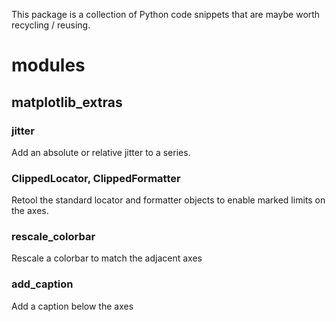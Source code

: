 

This package is a collection of Python code snippets that are maybe worth 
recycling / reusing.


modules
====

matplotlib_extras
----

### jitter

Add an absolute or relative jitter to a series.

### ClippedLocator, ClippedFormatter

Retool the standard locator and formatter objects to enable marked limits on 
the axes.

### rescale_colorbar

Rescale a colorbar to match the adjacent axes

### add_caption

Add a caption below the axes